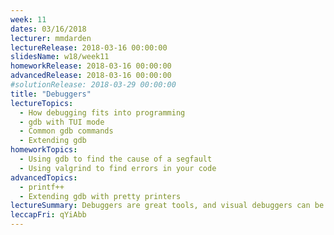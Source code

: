 ```yaml
---
week: 11
dates: 03/16/2018
lecturer: mmdarden
lectureRelease: 2018-03-16 00:00:00
slidesName: w18/week11
homeworkRelease: 2018-03-16 00:00:00
advancedRelease: 2018-03-16 00:00:00
#solutionRelease: 2018-03-29 00:00:00
title: "Debuggers"
lectureTopics:
  - How debugging fits into programming
  - gdb with TUI mode
  - Common gdb commands
  - Extending gdb
homeworkTopics:
  - Using gdb to find the cause of a segfault
  - Using valgrind to find errors in your code
advancedTopics:
  - printf++
  - Extending gdb with pretty printers
lectureSummary: Debuggers are great tools, and visual debuggers can be a huge time (and sanity) saver. Remember though, these visual debuggers do nothing more than provide an nice interface over their command line equivalents. Check out this [browser based frontend](https://github.com/cs01/gdbgui) to GDB.
leccapFri: qYiAbb
---
```

